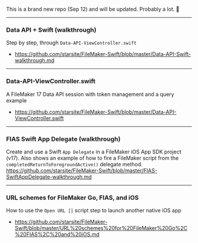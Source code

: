 This is a brand new repo (Sep 12) and will be updated. Probably a lot. 🚀

- - -

### Data API + Swift (walkthrough)
Step by step, through `Data-API-ViewController.swift`
* https://github.com/starsite/FileMaker-Swift/blob/master/Data-API-Swift-walkthrough.md

- - -

### Data-API-ViewController.swift
A FileMaker 17 Data API session with token management and a query example
* https://github.com/starsite/FileMaker-Swift/blob/master/Data-API-ViewController.swift

- - -

### FIAS Swift App Delegate (walkthrough)
Create and use a Swift `App Delegate` in a FileMaker iOS App SDK project (v17). Also shows an example of how to fire a FileMaker script from the `completedReturnToForegroundActive()` delegate method.
https://github.com/starsite/FileMaker-Swift/blob/master/FIAS-SwiftAppDelegate-walkthrough.md

- - -

### URL schemes for FileMaker Go, FIAS, and iOS
How to use the `Open URL []` script step to launch another native iOS app
* https://github.com/starsite/FileMaker-Swift/blob/master/URL%20schemes%20for%20FileMaker%20Go%2C%20FIAS%2C%20and%20iOS.md
